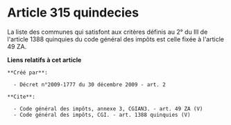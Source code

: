 # Article 315 quindecies

La liste des communes qui satisfont aux critères définis au 2° du III de l'article 1388 quinquies du code général des impôts
est celle fixée à l'article 49 ZA.

**Liens relatifs à cet article**

	**Créé par**:

	  - Décret n°2009-1777 du 30 décembre 2009 - art. 2

	**Cite**:

	  - Code général des impôts, annexe 3, CGIAN3. - art. 49 ZA (V)
	  - Code général des impôts, CGI. - art. 1388 quinquies (V)
